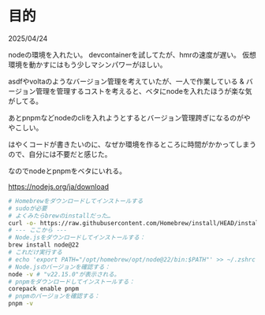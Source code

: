 # 目的

2025/04/24

nodeの環境を入れたい。
devcontainerを試してたが、hmrの速度が遅い。
仮想環境を動かすにはもう少しマシンパワーがほしい。

asdfやvoltaのようなバージョン管理を考えていたが、一人で作業している & バージョン管理を管理するコストを考えると、ベタにnodeを入れたほうが楽な気がしてる。

あとpnpmなどnodeのcliを入れようとするとバージョン管理跨ぎになるのがややこしい。

はやくコードが書きたいのに、なぜか環境を作るところに時間がかかってしまうので、自分には不要だと感じた。

なのでnodeとpnpmをベタにいれる。

https://nodejs.org/ja/download

```sh
# Homebrewをダウンロードしてインストールする
# sudoが必要
# よくみたらbrewのinstallだった…
curl -o- https://raw.githubusercontent.com/Homebrew/install/HEAD/install.sh | bash
# --- ここから ---
# Node.jsをダウンロードしてインストールする：
brew install node@22
# これだけ実行する
# echo 'export PATH="/opt/homebrew/opt/node@22/bin:$PATH"' >> ~/.zshrc
# Node.jsのバージョンを確認する：
node -v # "v22.15.0"が表示される。
# pnpmをダウンロードしてインストールする：
corepack enable pnpm
# pnpmのバージョンを確認する：
pnpm -v
```
